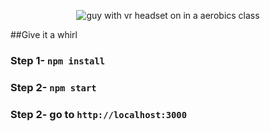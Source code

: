 <p align="center">
  <img src="http://i.giphy.com/d6Unw9Ke0vCFO.gif" alt="guy with vr headset on in a aerobics class"/>
</p>
##Give it a whirl

### Step 1- `npm install`
### Step 2- `npm start` 
### Step 2- go to `http://localhost:3000`


